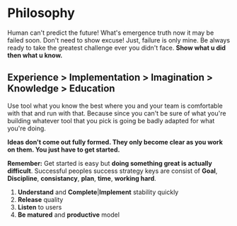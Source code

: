 # Philosophy
Human can't predict the future! What's emergence truth now it may be failed soon. Don't need to show excuse! Just, failure is only mine. Be always ready to take the greatest challenge ever you didn't face. **Show what u did then what u know.**

Experience > Implementation > Imagination > Knowledge > Education
-----------------------------------------------------------------
Use tool what you know the best where you and your team is comfortable with that and run with that. Because since you can't be sure of what you're building whatever tool that you pick is going be badly adapted for what you're doing. 

**Ideas don't come out fully formed. They only become clear as you work on them. You just have to get started.**

**Remember:** Get started is easy but **doing something great is actually difficult**. Successful peoples success strategy keys are  consist of **Goal**, **Discipline**, **consistancy**, **plan**, **time**, **working hard**.

1. **Understand** and **Complete**|**Implement** stability quickly
2. **Release** quality
3. **Listen** to users
4. **Be matured** and **productive** model

